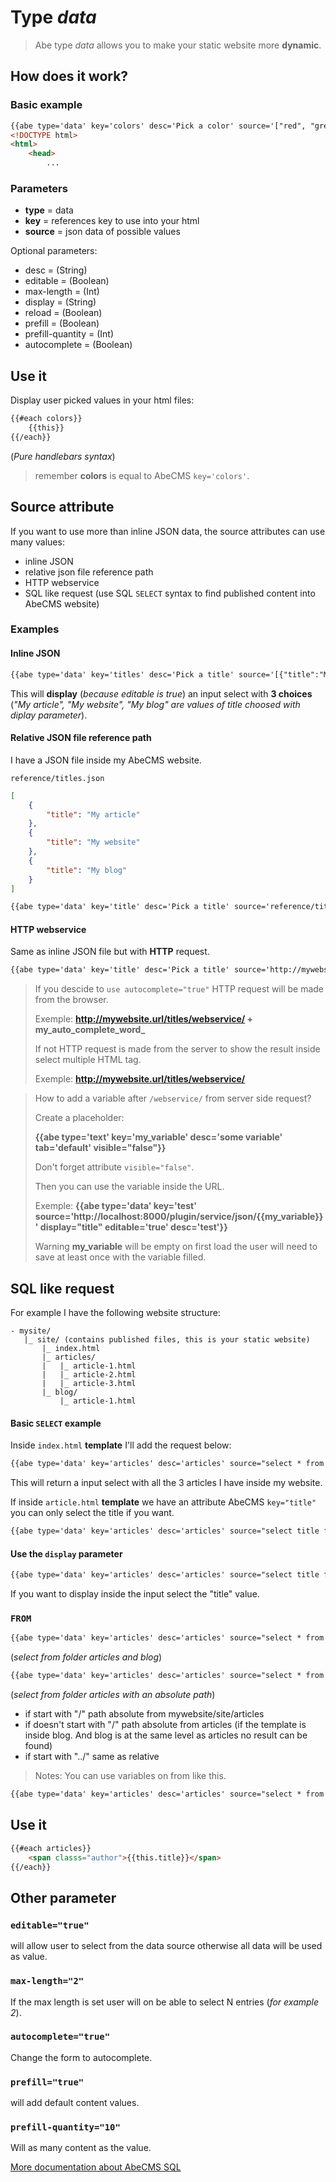 # Type _data_

> Abe type _data_ allows you to make your static website more __dynamic__.

## How does it work?

### Basic example

```html
{{abe type='data' key='colors' desc='Pick a color' source='["red", "green", "yellow"]'}}
<!DOCTYPE html>
<html>
    <head>
        ...
```

### Parameters

- __type__ = data
- __key__ = references key to use into your html 
- __source__ = json data of possible values

Optional parameters:

- desc = (String)
- editable = (Boolean)
- max-length = (Int)
- display = (String)
- reload = (Boolean)
- prefill = (Boolean)
- prefill-quantity = (Int)
- autocomplete = (Boolean)

## Use it

Display user picked values in your html files:

```html
{{#each colors}}
    {{this}}
{{/each}}
```
(*Pure handlebars syntax*)

> remember __colors__ is equal to AbeCMS `key='colors'`.

## Source attribute

If you want to use more than inline JSON data, the source attributes can use many values:

- inline JSON
- relative json file reference path
- HTTP webservice
- SQL like request (use SQL `SELECT` syntax to find published content into AbeCMS website)

### Examples

#### Inline JSON

```html
{{abe type='data' key='titles' desc='Pick a title' source='[{"title":"My article"},{"title":"My website"},{"title":"My blog"}]' display="title" editable="true"}}
```

This will __display__ (*because editable is true*) an input select with __3 choices__ (*"My article", "My website", "My blog" are values of title choosed with diplay parameter*).

#### Relative JSON file reference path

I have a JSON file inside my AbeCMS website.

`reference/titles.json`

```json
[
    {
        "title": "My article"
    },
    {
        "title": "My website"
    },
    {
        "title": "My blog"
    }
]
```

```html
{{abe type='data' key='title' desc='Pick a title' source='reference/titles.json' display="title" editable="true"}}
```

#### HTTP webservice

Same as inline JSON file but with __HTTP__ request.

```html
{{abe type='data' key='title' desc='Pick a title' source='http://mywebsite.url/titles/webservice' display="title" editable="true"}}
```

> If you descide to `use autocomplete="true"` HTTP request will be made from the browser.
> 
> Exemple: **http://mywebsite.url/titles/webservice/ + my_auto_complete_word_**
>
> If not HTTP request is made from the server to show the result inside select multiple HTML tag.
>
> Exemple: **http://mywebsite.url/titles/webservice/**

> How to add a variable after `/webservice/` from server side request?
> 
> Create a placeholder:
>
> **{{abe type='text' key='my_variable' desc='some variable' tab='default' visible="false"}}**
> 
> Don't forget attribute `visible="false"`.
> 
> Then you can use the variable inside the URL.
> 
> Exemple: **{{abe type='data' key='test' source='http://localhost:8000/plugin/service/json/{{my_variable}}' display="title" editable='true' desc='test'}}**
> 
> Warning **my_variable** will be empty on first load the user will need to save at least once with the variable filled.

## SQL like request

For example I have the following website structure:

```
- mysite/
   |_ site/ (contains published files, this is your static website)
       |_ index.html
       |_ articles/
       |   |_ article-1.html
       |   |_ article-2.html
       |   |_ article-3.html
       |_ blog/
           |_ article-1.html
```

#### Basic `SELECT` example

Inside `index.html` __template__ I'll add the request below:

```html
{{abe type='data' key='articles' desc='articles' source="select * from articles" editable="true"}}
```

This will return a input select with all the 3 articles I have inside my website.

If inside `article.html` __template__ we have an attribute AbeCMS `key="title"` you can only select the title if you want.

```html
{{abe type='data' key='articles' desc='articles' source="select title from articles" editable="true"}}
```

#### Use the `display` parameter

```html
{{abe type='data' key='articles' desc='articles' source="select title from articles" display="title" editable="true"}}
```

If you want to display inside the input select the "title" value.

### `FROM`

```html
{{abe type='data' key='articles' desc='articles' source="select * from articles, blog" display="title" editable='true'"}}
```

(*select from folder articles and blog*)

```html
{{abe type='data' key='articles' desc='articles' source="select * from /articles" display="title" editable='true'"}}
```

(*select from folder articles with an absolute path*)

- if start with "/" path absolute from mywebsite/site/articles
- if doesn't start with "/" path absolute from articles (if the template is inside blog. And blog is at the same level as articles no result can be found)
- if start with "../" same as relative

> Notes: You can use variables on from like this.

```html
{{abe type='data' key='articles' desc='articles' source="select * from /{{some_json_key}}/{{some_other}}" display="title" editable='true'"}}
```

## Use it

```html
{{#each articles}}
    <span classs="author">{{this.title}}</span>
{{/each}}
```

## Other parameter

### `editable="true"`

will allow user to select from the data source otherwise all data will be used as value.

### `max-length="2"`

If the max length is set user will on be able to select N entries (*for example 2*).

### `autocomplete="true"`

Change the form to autocomplete.

### `prefill="true"`

will add default content values.

### `prefill-quantity="10"`

Will as many content as the value.

[More documentation about AbeCMS SQL](abe-sql.md)
